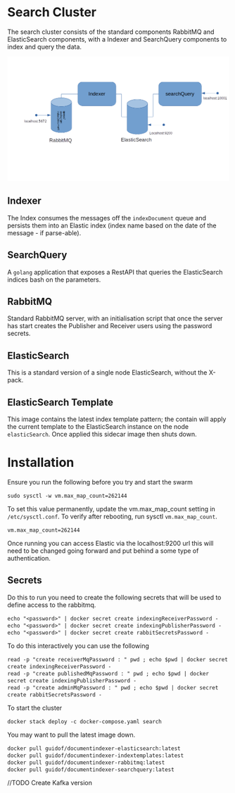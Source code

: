 # Search Cluster
The search cluster consists of the standard components RabbitMQ and ElasticSearch components, with a Indexer and 
SearchQuery components to index and query the data.

![Components](documents/SearchArchitecture.png)

## Indexer
The Index consumes the messages off the `indexDocument` queue and persists them into an Elastic index (index name based on the 
date of the message - if parse-able).

## SearchQuery
A `golang` application that exposes a RestAPI that queries the ElasticSearch indices bash on the parameters.

## RabbitMQ
Standard RabbitMQ server, with an initialisation script that once the server has start creates the Publisher and Receiver 
users using the password secrets.

## ElasticSearch
This is a standard version of a single node ElasticSearch, without the X-pack.

## ElasticSearch Template
This image contains the latest index template pattern; the contain will apply the current template to 
the ElasticSearch instance on the node `elasticSearch`. Once applied this sidecar image then shuts down.

# Installation
Ensure you run the following before you try and start the swarm
```
sudo sysctl -w vm.max_map_count=262144
```
To set this value permanently, update the vm.max_map_count setting in `/etc/sysctl.conf`. To verify after rebooting, run sysctl `vm.max_map_count`.
```
vm.max_map_count=262144
```

Once running you can access Elastic via the localhost:9200 url
this will need to be changed going forward and put behind a some type of
authentication.

## Secrets
Do this to run you need to create the following secrets that will be used to define access to the rabbitmq.

```
echo "<password>" | docker secret create indexingReceiverPassword -
echo "<password>" | docker secret create indexingPublisherPassword -
echo "<password>" | docker secret create rabbitSecretsPassword -
```
To do this interactively you can use the following
```
read -p "create receiverMqPassword : " pwd ; echo $pwd | docker secret create indexingReceiverPassword - 
read -p "create publishedMqPassword : " pwd ; echo $pwd | docker secret create indexingPublisherPassword -
read -p "create adminMqPassword : " pwd ; echo $pwd | docker secret create rabbitSecretsPassword -

```

To start the cluster  
```
docker stack deploy -c docker-compose.yaml search
```

You may want to pull the latest image down.

```
docker pull guidof/documentindexer-elasticsearch:latest 
docker pull guidof/documentindexer-indextemplates:latest
docker pull guidof/documentindexer-rabbitmq:latest 
docker pull guidof/documentindexer-searchquery:latest
```


//TODO Create Kafka version
